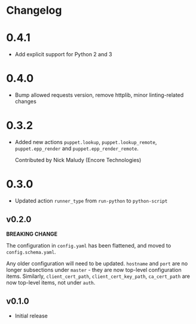 # Changelog

# 0.4.1

- Add explicit support for Python 2 and 3

# 0.4.0

- Bump allowed requests version, remove httplib, minor linting-related changes

# 0.3.2

- Added new actions `puppet.lookup`, `puppet.lookup_remote`, `puppet.epp_render` and `puppet.epp_render_remote`.

  Contributed by Nick Maludy (Encore Technologies)

# 0.3.0

- Updated action `runner_type` from `run-python` to `python-script`

## v0.2.0

**BREAKING CHANGE**

The configuration in `config.yaml` has been flattened, and moved
to `config.schema.yaml`. 

Any older configuration will need to be updated. `hostname` and `port`
are no longer subsections under `master` - they are now top-level
configuration items. Similarly, `client_cert_path`, `client_cert_key_path`,
`ca_cert_path` are now top-level items, not under `auth`.

## v0.1.0

* Initial release
